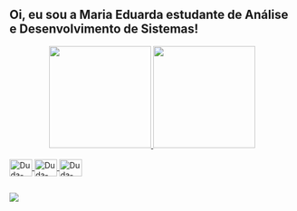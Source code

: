 ##  Oi, eu sou a Maria Eduarda  estudante de Análise e Desenvolvimento de Sistemas!
<div align="center">
  <a href="https://github.com/eduardarosado">
  <img height="180em" src="https://github-readme-stats.vercel.app/api?username=eduardarosado&show_icons=true&theme=jolly&include_all_commits=true&count_private=true"/>
  <img height="180em" src="https://github-readme-stats.vercel.app/api/top-langs/?username=eduardarosado&layout=compact&langs_count=7&theme=jolly"/>
</div>
<div style="display: inline_block"><br>
  <img align="center" alt="Duda-Js" height="30" width="40" src="https://raw.githubusercontent.com/devicons/devicon/master/icons/javascript/javascript-plain .svg">
  <img align="center" alt="Duda-HTML" height="30" width="40" src="https://raw.githubusercontent.com/devicons/devicon/master/icons/html5/html5-original .svg">
  <img align="center" alt="Duda-CSS" height="30" width="40" src="https://raw.githubusercontent.com/devicons/devicon/master/icons/css3/css3-original .svg">
  
</div>
  
  ##
 
<div>
  <a href="https://https://www.linkedin.com/in/maria-eduarda-r-319952173/a" target="_blank"><img src="https://img.shields.io/badge/-LinkedIn-% 230077B5?style=for-the-badge&logo=linkedin&logoColor=white" target="_blank"></a>
 
 
</div>

